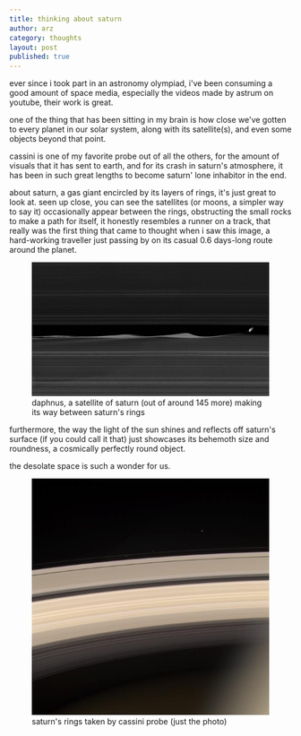 ```yaml
---
title: thinking about saturn
author: arz
category: thoughts
layout: post
published: true
---
```


ever since i took part in an astronomy olympiad, i've been consuming a good amount of space media, especially the videos made by astrum on youtube, their work is great.

one of the thing that has been sitting in my brain is how close we've gotten to every planet in our solar system, along with its satellite(s), and even some objects beyond that point.  

cassini is one of my favorite probe out of all the others, for the amount of visuals that it has sent to earth, and for its crash in saturn's atmosphere, it has been in such great lengths to become saturn' lone inhabitor in the end.

about saturn, a gas giant encircled by its layers of rings, it's just great to look at. seen up close, you can see the satellites (or moons, a simpler way to say it) occasionally appear between the rings, obstructing the small rocks to make a path for itself, it honestly resembles a runner on a track, that really was the first thing that came to thought when i saw this image, a hard-working  traveller just passing by on its casual 0.6 days-long route around the planet.

<figure>
  <img alt="a satellite belonging to saturn orbiting between its rings" src="/assets/images/daphnus17212.jpg" />
  <figcaption>
    daphnus, a satellite of saturn (out of around 145 more) making its way between saturn's rings
  </figcaption>
</figure>


furthermore, the way the light of the sun shines and reflects off saturn's surface (if you could call it that) just showcases its behemoth size and roundness, a cosmically perfectly round object.  

the desolate space is such a wonder for us.

<figure>
  <img alt="rings of saturn" src="/assets/images/saturn06422.jpg" />
  <figcaption>
    saturn's rings taken by cassini probe (just the photo)
  </figcaption>
</figure>